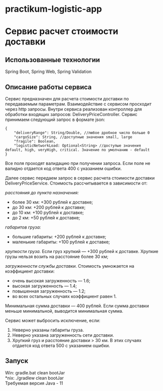 # practikum-logistic-app
# Сервис расчет стоимости доставки

## Использованные технологии
Spring Boot, Spring Web, Spring Validation

## Описание работы сервиса
Сервис предназначен для расчета стоимости доставки по передаваемым параметрам. Взаимодействие с сервисом просходит через http запросы. 
Внутри сервиса реализован контроллер для обработки входящих запросов: DeliveryPriceController.
Сервис принимаем следующий запрос в формате json:
```
{   
    "deliveryRange": String/Double, //любое дробное число больше 0
    "cargoSize": String, //доступные значения small, large
    "fragile": Boolean, 
    "logisticNetworkLoad: Optional<String> //доступые значения default, high, veryHigh, critical. Значение по умолчанию - default
}
```
Все поля проходят валидацию при получении запроса. Если поле не валидно отдается код ответа 400 с указанием ошибки. 

Далее сервис передаем запрос в сервис расчета стоимости доставки DeliveryPriceService.
Стоимость рассчитывается в зависимости от:

*расстояния до пункта назначения:*

- более 30 км: +300 рублей к доставке;
- до 30 км: +200 рублей к доставке;
- до 10 км: +100 рублей к доставке;
- до 2 км: +50 рублей к доставке;

*габаритов груза:*

- большие габариты: +200 рублей к доставке;
- маленькие габариты: +100 рублей к доставке;

*хрупкости груза.* Если груз хрупкий — +300 рублей к доставке. Хрупкие грузы нельзя возить на расстояние более 30 км;

*загруженности службы доставки*. Стоимость умножается на коэффициент доставки:

- очень высокая загруженность — 1.6;
- высокая загруженность — 1.4;
- повышенная загруженность — 1.2;
- во всех остальных случаях коэффициент равен 1.

Минимальная сумма доставки — 400 рублей. Если сумма доставки меньше минимальной, выводится минимальная сумма.

Сервис может выбросить исключение, если:
1) Неверно указаны габариты груза.
2) Неверно указана загруженность сети доставки.
3) Хрупкий груз и расстояние доставки > 30 км.
В этих случаях отдается код ответа 500 с указанием ошибки.

## Запуск
Win: gradle.bat clean bootJar 
<br />*nix: ./gradlew clean bootJar
<br />Требуемая версия Java - 11
